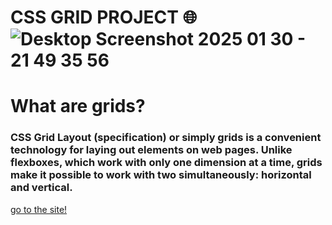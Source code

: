 # CSS GRID PROJECT :globe_with_meridians:![Desktop Screenshot 2025 01 30 - 21 49 35 56](https://github.com/user-attachments/assets/52828ea8-de96-4d85-b066-b504a7ecf2ba)
# What are grids?
### CSS Grid Layout (specification) or simply grids is a convenient technology for laying out elements on web pages. Unlike flexboxes, which work with only one dimension at a time, grids make it possible to work with two simultaneously: horizontal and vertical.
[go to the site!](http://127.0.0.1:5500/project/index.html)
